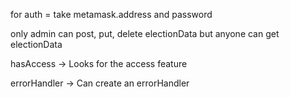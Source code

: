 for auth = take metamask.address and password

only admin can post, put, delete electionData but anyone can get electionData

hasAccess -> Looks for the access feature

errorHandler -> Can create an errorHandler